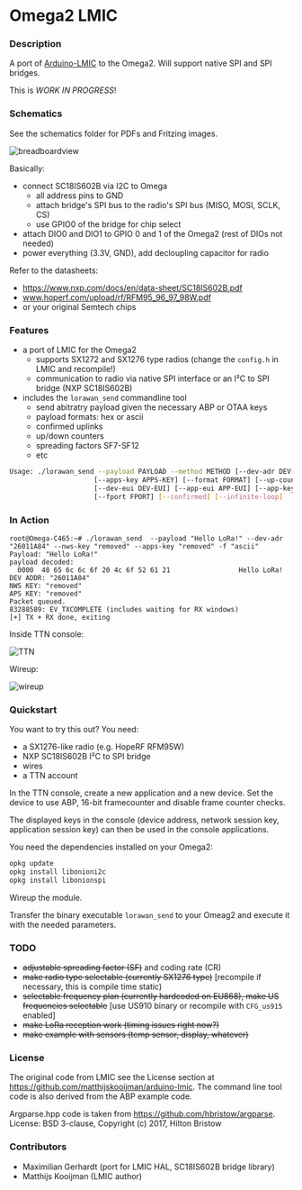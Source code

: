 # Omega2 LMIC

### Description

A port of [Arduino-LMIC](https://github.com/matthijskooijman/arduino-lmic) to the Omega2. Will support native SPI and SPI bridges.

This is *WORK IN PROGRESS*!

### Schematics

See the schematics folder for PDFs and Fritzing images.

![breadboardview](https://github.com/maxgerhardt/omega2-lmic-lorawan/blob/master/schematic/omega_lora_Steckplatine.png)

Basically:
* connect SC18IS602B via I2C to Omega
   * all address pins to GND
   * attach bridge's SPI bus to the radio's SPI bus (MISO, MOSI, SCLK, CS)
   * use GPIO0 of the bridge for chip select
* attach DIO0 and DIO1 to GPIO 0 and 1 of the Omega2 (rest of DIOs not needed)
* power everything (3.3V, GND), add decloupling capacitor for radio

Refer to the datasheets:
* https://www.nxp.com/docs/en/data-sheet/SC18IS602B.pdf
* www.hoperf.com/upload/rf/RFM95_96_97_98W.pdf
* or your original Semtech chips

### Features

* a port of LMIC for the Omega2
  * supports SX1272 and SX1276 type radios  (change the `config.h` in LMIC and recompile!)
  * communication to radio via native SPI interface or an I²C to SPI bridge (NXP SC18IS602B)
* includes the `lorawan_send` commandline tool 
  * send abitratry payload given the necessary ABP or OTAA keys
  * payload formats: hex or ascii 
  * confirmed uplinks 
  * up/down counters 
  * spreading factors SF7-SF12
  * etc
  
```sh
Usage: ./lorawan_send --payload PAYLOAD --method METHOD [--dev-adr DEV-ADR] [--nws-key NWS-KEY] 
                     [--apps-key APPS-KEY] [--format FORMAT] [--up-counter UP-COUNTER] [--down-counter DOWN-COUNTER] 
                     [--dev-eui DEV-EUI] [--app-eui APP-EUI] [--app-key APP-KEY] [--spreading-factor SPREADING-FACTOR] 
                     [--fport FPORT] [--confirmed] [--infinite-loop]
```

### In Action

```
root@Omega-C465:~# ./lorawan_send  --payload "Hello LoRa!" --dev-adr "26011A84" --nws-key "removed" --apps-key "removed" -f "ascii"
Payload: "Hello LoRa!"
payload decoded:
  0000  48 65 6c 6c 6f 20 4c 6f 52 61 21                 Hello LoRa!
DEV ADDR: "26011A84"
NWS KEY: "removed"
APS KEY: "removed"
Packet queued.
83288589: EV_TXCOMPLETE (includes waiting for RX windows)
[+] TX + RX done, exiting
```

Inside TTN console:

![TTN](https://github.com/maxgerhardt/omega2-lmic-lorawan/raw/master/img/TTN.png)

Wireup:

![wireup](https://github.com/maxgerhardt/omega2-lmic-lorawan/raw/master/img/IMG_20180619_135413.jpg)

### Quickstart

You want to try this out? You need: 
* a SX1276-like radio (e.g. HopeRF RFM95W)
* NXP SC18IS602B I²C to SPI bridge
* wires
* a TTN account

In the TTN console, create a new application and a new device. Set the device to use ABP, 16-bit framecounter and disable frame counter checks. 

The displayed keys in the console (device address, network session key, application session key) can then be used in the console applications.

You need the dependencies installed on your Omega2:

```sh
opkg update
opkg install libonioni2c 
opkg install libonionspi
```

Wireup the module.

Transfer the binary executable `lorawan_send` to your Omeag2 and execute it with the needed parameters.

### TODO

* ~~adjustable spreading factor (SF)~~ and coding rate (CR)
* ~~make radio type selectable (currently SX1276 type)~~ [recompile if necessary, this is compile time static)
* ~~selectable frequency plan (currently hardcoded on EU868), make US frequencies selectable~~ [use US910 binary or recompile with `CFG_us915` enabled]
* ~~make LoRa reception work (timing issues right now?)~~	
* ~~make example with sensors (temp sensor, display, whatever)~~

### License

The original code from LMIC see the License section at https://github.com/matthijskooijman/arduino-lmic.
The command line tool code is also derived from the ABP example code.

Argparse.hpp code is taken from https://github.com/hbristow/argparse.
License: BSD 3-clause, Copyright (c) 2017, Hilton Bristow

### Contributors

* Maximilian Gerhardt (port for LMIC HAL, SC18IS602B bridge library)
* Matthijs Kooijman (LMIC author)